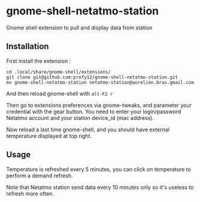 # gnome-shell-netatmo-station
Gnome shell extension to pull and display data from station

## Installation

First install the extension :

```
cd .local/share/gnome-shell/extensions/
git clone git@github.com:profy12/gnome-shell-netatmo-station.git
mv gnome-shell-netatmo-station netatmo-station@aurelien.bras.gmail.com
```

And then reload gnome-shell with `alt-F2 r`

Then go to extensions preferences via gnome-tweaks, and parameter your credential with the gear button. You need to enter your login/password Netatmo account and your station device_id (mac address).

Now reload a last time gnome-shell, and you should have external temperature displayed at top right.

## Usage

Temperature is refreshed every 5 minutes, you can click on temperature to perform a demand refresh.

Note that Netatmo station send data every 10 minutes only so it's useless to refresh more often.

